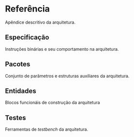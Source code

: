 # Referência

Apêndice descritivo da arquitetura.

## Especificação

Instruções binárias e seu comportamento na arquitetura.

## Pacotes

Conjunto de parâmetros e estruturas auxiliares da arquitetura.

## Entidades

Blocos funcionáis de construção da arquitetura

## Testes

Ferramentas de _testbench_ da arquitetura.
